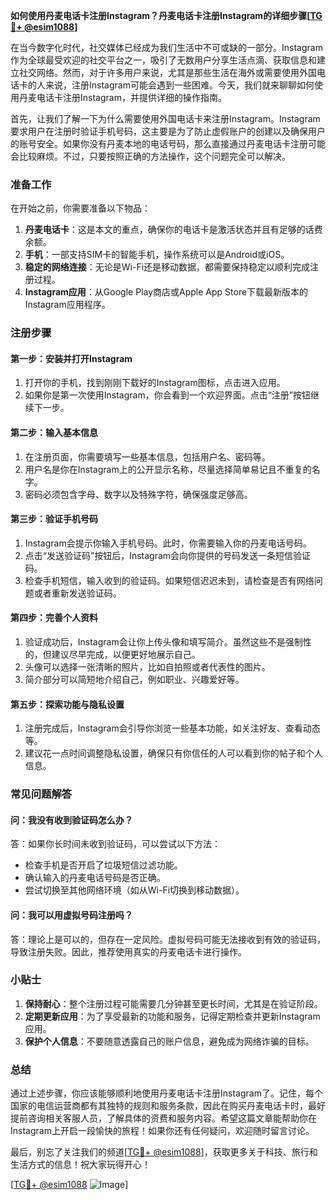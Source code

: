 **如何使用丹麦电话卡注册Instagram？丹麦电话卡注册Instagram的详细步骤[[TG💪+ @esim1088](https://t.me/s/esim1088)]**

在当今数字化时代，社交媒体已经成为我们生活中不可或缺的一部分。Instagram作为全球最受欢迎的社交平台之一，吸引了无数用户分享生活点滴、获取信息和建立社交网络。然而，对于许多用户来说，尤其是那些生活在海外或需要使用外国电话卡的人来说，注册Instagram可能会遇到一些困难。今天，我们就来聊聊如何使用丹麦电话卡注册Instagram，并提供详细的操作指南。

首先，让我们了解一下为什么需要使用外国电话卡来注册Instagram。Instagram要求用户在注册时验证手机号码，这主要是为了防止虚假账户的创建以及确保用户的账号安全。如果你没有丹麦本地的电话号码，那么直接通过丹麦电话卡注册可能会比较麻烦。不过，只要按照正确的方法操作，这个问题完全可以解决。

### **准备工作**

在开始之前，你需要准备以下物品：

1. **丹麦电话卡**：这是本文的重点，确保你的电话卡是激活状态并且有足够的话费余额。
2. **手机**：一部支持SIM卡的智能手机，操作系统可以是Android或iOS。
3. **稳定的网络连接**：无论是Wi-Fi还是移动数据，都需要保持稳定以顺利完成注册过程。
4. **Instagram应用**：从Google Play商店或Apple App Store下载最新版本的Instagram应用程序。

### **注册步骤**

#### **第一步：安装并打开Instagram**
1. 打开你的手机，找到刚刚下载好的Instagram图标，点击进入应用。
2. 如果你是第一次使用Instagram，你会看到一个欢迎界面。点击“注册”按钮继续下一步。

#### **第二步：输入基本信息**
1. 在注册页面，你需要填写一些基本信息，包括用户名、密码等。
2. 用户名是你在Instagram上的公开显示名称，尽量选择简单易记且不重复的名字。
3. 密码必须包含字母、数字以及特殊字符，确保强度足够高。

#### **第三步：验证手机号码**
1. Instagram会提示你输入手机号码。此时，你需要输入你的丹麦电话号码。
2. 点击“发送验证码”按钮后，Instagram会向你提供的号码发送一条短信验证码。
3. 检查手机短信，输入收到的验证码。如果短信迟迟未到，请检查是否有网络问题或者重新发送验证码。

#### **第四步：完善个人资料**
1. 验证成功后，Instagram会让你上传头像和填写简介。虽然这些不是强制性的，但建议尽早完成，以便更好地展示自己。
2. 头像可以选择一张清晰的照片，比如自拍照或者代表性的图片。
3. 简介部分可以简短地介绍自己，例如职业、兴趣爱好等。

#### **第五步：探索功能与隐私设置**
1. 注册完成后，Instagram会引导你浏览一些基本功能，如关注好友、查看动态等。
2. 建议花一点时间调整隐私设置，确保只有你信任的人可以看到你的帖子和个人信息。

### **常见问题解答**

#### **问：我没有收到验证码怎么办？**
答：如果你长时间未收到验证码，可以尝试以下方法：
- 检查手机是否开启了垃圾短信过滤功能。
- 确认输入的丹麦电话号码是否正确。
- 尝试切换至其他网络环境（如从Wi-Fi切换到移动数据）。

#### **问：我可以用虚拟号码注册吗？**
答：理论上是可以的，但存在一定风险。虚拟号码可能无法接收到有效的验证码，导致注册失败。因此，推荐使用真实的丹麦电话卡进行操作。

### **小贴士**

1. **保持耐心**：整个注册过程可能需要几分钟甚至更长时间，尤其是在验证阶段。
2. **定期更新应用**：为了享受最新的功能和服务，记得定期检查并更新Instagram应用。
3. **保护个人信息**：不要随意透露自己的账户信息，避免成为网络诈骗的目标。

### **总结**

通过上述步骤，你应该能够顺利地使用丹麦电话卡注册Instagram了。记住，每个国家的电信运营商都有其独特的规则和服务条款，因此在购买丹麦电话卡时，最好提前咨询相关客服人员，了解具体的资费和服务内容。希望这篇文章能帮助你在Instagram上开启一段愉快的旅程！如果你还有任何疑问，欢迎随时留言讨论。

最后，别忘了关注我们的频道[[TG💪+ @esim1088](https://t.me/s/esim1088)]，获取更多关于科技、旅行和生活方式的信息！祝大家玩得开心！

[[TG💪+ @esim1088](https://t.me/s/esim1088) ![Image](https://i.postimg.cc/4NQfJmqS/Snipaste-2025-05-13-00-14-12.png)]